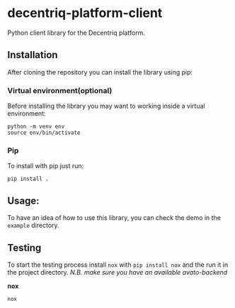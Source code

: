 # decentriq-platform-client

Python client library for the Decentriq platform.

## Installation

After cloning the repository you can install the library using pip:

### Virtual environment(optional)

Before installing the library you may want to working inside a virtual environment:

```
python -m venv env
source env/bin/activate
```

### Pip

To install with pip just run:

```
pip install .
```

## Usage:

To have an idea of how to use this library, you can check the demo in the `example`
 directory.

## Testing

To start the testing process install `nox` with `pip install nox` and the run it
in the project directory. *N.B. make sure you have an available avato-backend*

**nox**
```
nox
```
